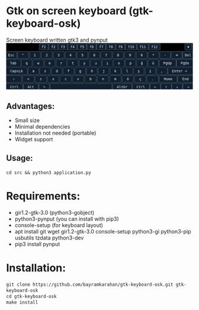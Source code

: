 # Gtk on screen keyboard (gtk-keyboard-osk)

Screen keyboard written gtk3 and pynput
<br/>
![gtk-keyboard-osk](https://github.com/bayramkarahan/gtk-keyboard-osk/blob/master/keyboard.png)<br/>

## Advantages:

* Small size
* Minimal dependencies
* Installation not needed (portable)
* Widget support

## Usage:
`cd src && python3 application.py`

# Requirements:

* gir1.2-gtk-3.0 (python3-gobject)
* python3-pynput (you can install with pip3)
* console-setup (for keyboard layout)
* apt install git wget gir1.2-gtk-3.0 console-setup python3-gi python3-pip usbutils tzdata python3-dev 
* pip3 install pynput
# Installation:
```
git clone https://github.com/bayramkarahan/gtk-keyboard-osk.git gtk-keyboard-osk
cd gtk-keyboard-osk
make install
```

